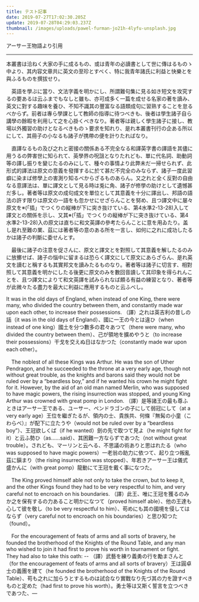 ```yaml
---
title: テスト記事
date: 2019-07-27T17:02:30.205Z
update: 2019-07-28T04:29:03.237Z
thumbnail: /images/uploads/pawel-furman-jo21h-4lyfu-unsplash.jpg
---
```

アーサー王物語より引用

---

本叢書は洽ねく大家の手に成るもの、或は青年の必讀書として世に傳はるものゝ中より、其内容文章共に英文の至珍とすべく、特に我青年諸氏に利益と快樂とを與ふるものを撰拔せり。

　英語を學ぶに當り、文法字義を明かにし、所謂難句集に見る如き短文を攻究するの要あるは云ふまでもなしと雖も、亦可成多く一篇を成せる名家の著を讀み、英文に對する趣味を養ひ、不知不識其の豐富なる語類成句に習熟することを怠るべからず。前者は專ら學課として教師の指導に待つべきも、後者は學生諸子自ら講學の餘暇を利用して之を心掛くべきなり。著者等は親しく學生諸子に接し、教場以外獨習の助けとなるべきものゝ要求を知れり、是れ本叢書刊行の企ある所以にして、其冊子の小なるも諸子が携帶の便を計りたればなり。

　直譯なるもの及び之れと密接の關係ある不完全なる和譯英字書の譯語を其儘に用うるの弊害世に知られて、英學界の呪詛となりたれども、單に代名詞、助動詞等の譯し振りを變じたるのみにして、種々の事情より此弊未だ一掃せられず、此形式的譯法は原文の意義を發揮するに於て甚だ不完全のみならず、諸子一度此習癖に染まば修學上の害測り知るべからざるものあらん。又之れと全く反對の自由なる意譯法は、單に譯文として見る時は兎に角、諸子が修學の助けとして遺憾甚だ多し。著者等は原文の成句成文を單位として其意義を十分に譯出し、邦語の語法の許す限りは原文の一語をも忽かせにせざらんことを努め、且つ譯文中に屡々原文を※(「插」でつくりの縦棒が下に突き抜けている、第4水準2-13-28)入して譯文との關係を示し、又其※(「插」でつくりの縦棒が下に突き抜けている、第4水準2-13-28)入の原文は直ちに和文英譯の參考たらんことに意を用ゐたり。盖し是れ至難の業、茲には著者等の意のある所を一言し、如何に之れに成功したるかは諸子の判斷に委せんとす。

　最後に諸子の注意を促さんに、原文と譯文とを對照して其意義を解したるのみに放擲せば、諸子の惱中に留まるは恐らく譯文にして原文にあらざらん、是れ英文を讀むと稱するも其實邦文を讀みたるものなり。著者等は諸子に切言す、相對照して其意義を明かにしたる後更に原文のみを數回音讀して其印象を得られんことを、且つ譯文によりて和文英譯を試みられなば頗る有益の練習となり、著者等が此微々たる盡力を最大に利益に應用するものと云ふべし。

It was in the old days of England, when instead of one King, there were many, who divided the country between them, and constantly made war upon each other, to increase their possessions.
（譯）之れは英吉利の昔しの話（it was in the old days of England）、國に一王の今とは違ひ（when instead of one king）國土を分つ數多の君々あつて（there were many, who divided the country between them）、己が領地を擴めやうと（to increase their possessions）干戈を交えぬ日はなかつた（constantly made war upon each other）。

　The noblest of all these Kings was Arthur. He was the son of Uther Pendragon, and he succeeded to the throne at a very early age, though not without great trouble, as the knights and barons said they would not be ruled over by a “beardless boy,” and if he wanted his crown he might fight for it. However, by the aid of an old man named Merlin, who was supposed to have magic powers, the rising insurrection was stopped, and young King Arthur was crowned with great pomp in London.
（譯）是等諸王の最も尊ふときはアーサー王である、ユーサー、ペンドラゴンの子にして弱冠にして（at a very early age）王位を繼ぎたるが、領内の士、貴族共、何條『無髯の小童（こわらべ）』が配下に立たうや（would not be ruled over by a “beardless boy”）、王冠欲しくば（if he wanted）劍の先で取つて見よ（he might fight for it）と云ふ勢ひ（as……said）、其困難一方ならずであつた（not without great trouble）。されども、マーリンと云へる、不思議の術ありと思はれたる（who was supposed to have magic powers）一老翁の助力に依つて、起り立つ叛亂茲に鎭まり（the rising insurrection was stopped）、年若きアーサー王は儀式盛かんに（with great pomp）龍動にて王冠を戴く事になつた。

　The King proved himself able not only to take the crown, but to keep it, and the other Kings found they had to be very respectful to him, and very careful not to encroach on his boundaries.
（譯）此王、唯に王冠を獲るのみか之を保有するの力あること明かになつて（proved himself able）、他の王達も心して彼を敬し（to be very respectful to him）、苟めにも其の國境を侵してはならず（very careful not to encroach on his boundaries）と思ひ知つた（found）。

　For the encouragement of feats of arms and all sorts of bravery, he founded the brotherhood of the Knights of the Round Table, and any man who wished to join it had first to prove his worth in tournament or fight. They had also to take this oath: --
（譯）武藝を練り義勇の行を勵まさんと（for the encouragement of feats of arms and all sorts of bravery）王は圓卓士の義團を建て（he founded the brotherhood of the Knights of the Round Table）、苟も之れに加らうとするものは試合なり實戰なり先づ其の力を證すべきものと定めた（had first to prove his worth）。勇士等は又斯く誓言を立つべきであつた、―
